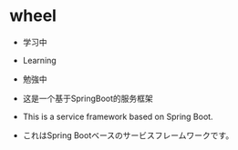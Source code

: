 # wheel

* 学习中
* Learning
* 勉強中


* 这是一个基于SpringBoot的服务框架
* This is a service framework based on Spring Boot.
* これはSpring Bootベースのサービスフレームワークです。
